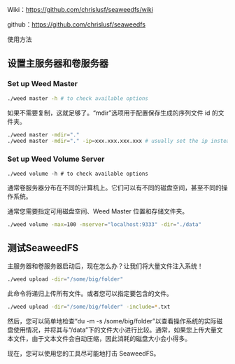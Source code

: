 Wiki：https://github.com/chrislusf/seaweedfs/wiki

github：https://github.com/chrislusf/seaweedfs

使用方法

## 设置主服务器和卷服务器

### Set up Weed Master

```bash
./weed master -h # to check available options
```

如果不需要复制，这就足够了。“mdir”选项用于配置保存生成的序列文件 id 的文件夹。

```bash
./weed master -mdir="."
./weed master -mdir="." -ip=xxx.xxx.xxx.xxx # usually set the ip instead the default "localhost"
```

### Set up Weed Volume Server

```
./weed volume -h # to check available options
```

通常卷服务器分布在不同的计算机上。它们可以有不同的磁盘空间，甚至不同的操作系统。

通常您需要指定可用磁盘空间、Weed Master 位置和存储文件夹。

```bash
./weed volume -max=100 -mserver="localhost:9333" -dir="./data"
```

## 测试SeaweedFS

主服务器和卷服务器启动后，现在怎么办？让我们将大量文件注入系统！

```bash
./weed upload -dir="/some/big/folder"
```

此命令将递归上传所有文件。或者您可以指定要包含的文件。

```bash
./weed upload -dir="/some/big/folder" -include=*.txt
```

然后，您可以简单地检查“du -m -s /some/big/folder”以查看操作系统的实际磁盘使用情况，并将其与“/data”下的文件大小进行比较。通常，如果您上传大量文本文件，由于文本文件会自动压缩，因此消耗的磁盘大小会小得多。

现在，您可以使用您的工具尽可能地打击 SeaweedFS。
